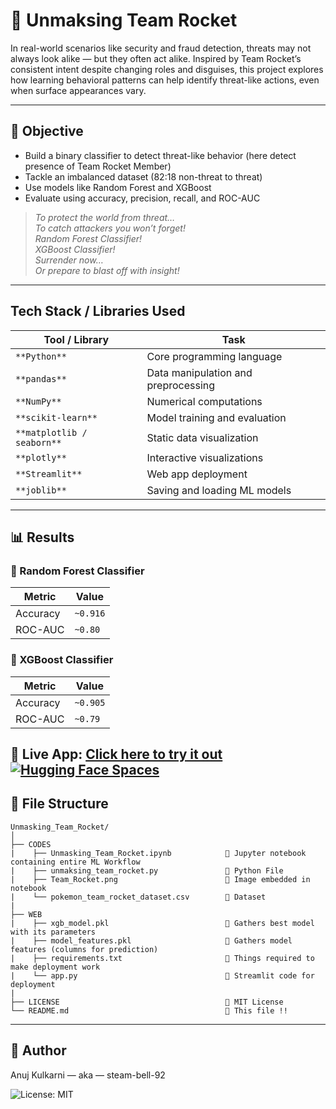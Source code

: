 # 🚀 Unmaksing Team Rocket
In real-world scenarios like security and fraud detection, threats may not always look alike — but they often act alike. Inspired by Team Rocket’s consistent intent despite changing roles and disguises, this project explores how learning behavioral patterns can help identify threat-like actions, even when surface appearances vary.

---

## 🎯 Objective

- Build a binary classifier to detect threat-like behavior (here detect presence of Team Rocket Member)
- Tackle an imbalanced dataset (82:18 non-threat to threat)
- Use models like Random Forest and XGBoost
- Evaluate using accuracy, precision, recall, and ROC-AUC

> *To protect the world from threat…*  
> *To catch attackers you won’t forget!*  
> *Random Forest Classifier!*  
> *XGBoost Classifier!*  
> *Surrender now…*  
> *Or prepare to blast off with insight!*

 ---

 ## Tech Stack / Libraries Used
 
|      Tool / Library        |                Task                 | 
|----------------------------|-------------------------------------|
| `**Python**`               | Core programming language           |
| `**pandas**`               | Data manipulation and preprocessing | 
| `**NumPy**`                | Numerical computations              |
| `**scikit-learn**`         | Model training and evaluation       |
| `**matplotlib / seaborn**` | Static data visualization           |
| `**plotly**`               | Interactive visualizations          |
| `**Streamlit**`            | Web app deployment                  |
| `**joblib**`               |  Saving and loading ML models       |

---
 
## 📊 Results

### 🔁 Random Forest Classifier   

| Metric    | Value     |                                
|-----------|-----------|                                
| Accuracy  | `~0.916`  |                              
| ROC-AUC   | `~0.80`   |                              
                                                                   
### 🔘 XGBoost Classifier

| Metric     | Value     |
|------------|-----------|
| Accuracy   | `~0.905`  |
| ROC-AUC    | `~0.79`   |

🔗 **Live App**: [Click here to try it out](https://huggingface.co/spaces/steam-bell-92/Unmasking_Team_Rocket)
[![Hugging Face Spaces](https://img.shields.io/badge/Hosted%20on-Hugging%20Face-blue?logo=huggingface)](https://huggingface.co/spaces/steam-bell-92/Unmasking_Team_Rocket)
---

## 📁 File Structure

```
Unmasking_Team_Rocket/
│
├── CODES
|    ├── Unmasking_Team_Rocket.ipynb            🔹 Jupyter notebook containing entire ML Workflow
|    ├── unmaksing_team_rocket.py               🔹 Python File
|    ├── Team_Rocket.png                        🔹 Image embedded in notebook
|    └── pokemon_team_rocket_dataset.csv        🔹 Dataset
|
├── WEB
|    ├── xgb_model.pkl                          🔹 Gathers best model with its parameters
|    ├── model_features.pkl                     🔹 Gathers model features (columns for prediction)
|    ├── requirements.txt                       🔹 Things required to make deployment work
|    └── app.py                                 🔹 Streamlit code for deployment
|
├── LICENSE                                     🔹 MIT License
└── README.md                                   🔹 This file !!
```

---

## 👤 Author
Anuj Kulkarni — aka — steam-bell-92

![License: MIT](https://img.shields.io/badge/License-MIT-yellow.svg)
